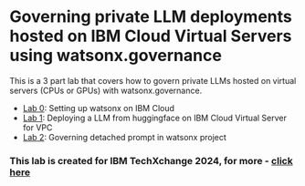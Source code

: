 # Governing private LLM deployments hosted on IBM Cloud Virtual Servers using watsonx.governance

This is a 3 part lab that covers how to govern private LLMs hosted on virtual servers (CPUs or GPUs) with watsonx.governance. 

- [Lab 0](/lab%200.md): Setting up watsonx on IBM Cloud
- [Lab 1](/lab%201.md): Deploying a LLM from huggingface on IBM Cloud Virtual Server for VPC
- [Lab 2](/lab%202.md): Governing detached prompt in watsonx project 

### This lab is created for IBM TechXchange 2024, for more - [click here](https://reg.rainfocus.com/flow/ibm/techxchange24/sessioncatalog/page/sessioncatalog?search=1713)
